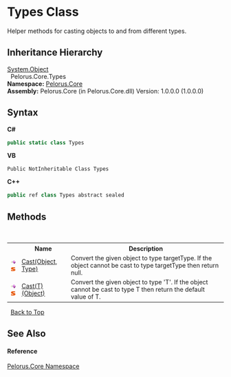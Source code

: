 # Types Class
 

Helper methods for casting objects to and from different types.


## Inheritance Hierarchy
<a href="http://msdn2.microsoft.com/en-us/library/e5kfa45b" target="_blank">System.Object</a><br />&nbsp;&nbsp;Pelorus.Core.Types<br />
**Namespace:**&nbsp;<a href="CB7C5302">Pelorus.Core</a><br />**Assembly:**&nbsp;Pelorus.Core (in Pelorus.Core.dll) Version: 1.0.0.0 (1.0.0.0)

## Syntax

**C#**<br />
``` C#
public static class Types
```

**VB**<br />
``` VB
Public NotInheritable Class Types
```

**C++**<br />
``` C++
public ref class Types abstract sealed
```


## Methods
&nbsp;<table><tr><th></th><th>Name</th><th>Description</th></tr><tr><td>![Public method](media/pubmethod.gif "Public method")![Static member](media/static.gif "Static member")</td><td><a href="FB7D35AD">Cast(Object, Type)</a></td><td>
Convert the given object to type targetType. If the object cannot be cast to type targetType then return null.</td></tr><tr><td>![Public method](media/pubmethod.gif "Public method")![Static member](media/static.gif "Static member")</td><td><a href="F3F61BCB">Cast(T)(Object)</a></td><td>
Convert the given object to type 'T'. If the object cannot be cast to type T then return the default value of T.</td></tr></table>&nbsp;
<a href="#types-class">Back to Top</a>

## See Also


#### Reference
<a href="CB7C5302">Pelorus.Core Namespace</a><br />